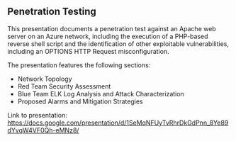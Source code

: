 ## Penetration Testing

This presentation documents a penetration test against an Apache web server on an Azure network, including the execution of a PHP-based reverse shell script and the identification of other exploitable vulnerabilities, including an OPTIONS HTTP Request misconfiguration.

The presentation features the following sections:
- Network Topology
- Red Team Security Assessment
- Blue Team ELK Log Analysis and Attack Characterization
- Proposed Alarms and Mitigation Strategies

Link to presentation: https://docs.google.com/presentation/d/1SeMqNFUyTvRhrDkGdPnn_8Ye89dYvqW4VF0Qh-eMNz8/
